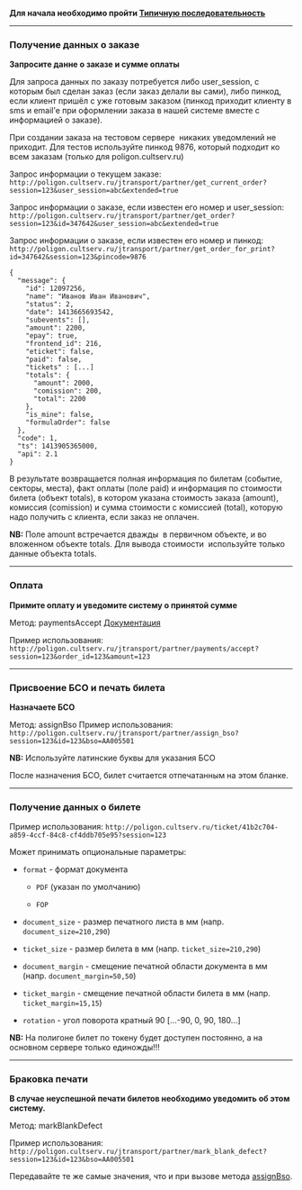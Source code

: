 **Для начала необходимо пройти [Типичную последовательность](index.md#_1)**

*****

### Получение данных о заказе

**Запросите данне о заказе и сумме оплаты**

Для запроса данных по заказу потребуется либо user_session, с которым был сделан заказ (если заказ делали вы сами), 
либо пин­код, если клиент пришёл с уже готовым заказом (пинкод приходит клиенту в sms и email’е при оформлении заказа 
в нашей системе вместе с информацией о заказе). 

При создании заказа на тестовом сервере ­ никаких уведомлений не приходит. Для тестов
используйте пинкод 9876, который подходит ко всем заказам (только для poligon.cultserv.ru)

Запрос информации о текущем заказе:
``http://poligon.cultserv.ru/jtransport/partner/get_current_order?session=123&user_session=abc&extended=true``

Запрос информации о заказе, если известен его номер и user_session:
``http://poligon.cultserv.ru/jtransport/partner/get_order?session=123&id=347642&user_session=abc&extended=true``

Запрос информации о заказе, если известен его номер и пин­код:
``http://poligon.cultserv.ru/jtransport/partner/get_order_for_print?id=347642&session=123&pincode=9876``

````
{
  "message": {
    "id": 12097256,
    "name": "Иванов Иван Иванович",
    "status": 2,
    "date": 1413665693542,
    "subevents": [],
    "amount": 2200,
    "epay": true,
    "frontend_id": 216,
    "eticket": false,
    "paid": false,
    "tickets" : [...]
    "totals": {
      "amount": 2000,
      "comission": 200,
      "total": 2200
    },
    "is_mine": false,
    "formulaOrder": false
  },
  "code": 1,
  "ts": 1413905365000,
  "api": 2.1
}
````

В результате возвращается полная информация по билетам (событие, секторы, места), факт
оплаты (поле paid) и информация по стоимости билета (объект totals), в котором указана
стоимость заказа (amount), комиссия (comission) и сумма стоимости с комиссией (total), которую
надо получить с клиента, если заказ не оплачен.

**NB:** Поле amount встречается дважды ­ в первичном объекте, и во вложенном объекте totals. Для
вывода стоимости ­ используйте только данные объекта totals.

*****

### Оплата

**Примите оплату и уведомите систему о принятой сумме**

Метод: paymentsAccept
[Документация](http://api.cultserv.ru/public/docs/methods/#!/categories/getCategories_get_0)

Пример использования: ``http://poligon.cultserv.ru/jtransport/partner/payments/accept?session=123&order_id=123&amount=123``

*****

### Присвоение БСО и печать билета

**Назначаете БСО**

Метод: assignBso
Пример использования: ``http://poligon.cultserv.ru/jtransport/partner/assign_bso?session=123&id=123&bso=AA005501``

**NB:** Используйте латинские буквы для указания БСО

После назначения БСО, билет считается отпечатанным на этом бланке.

*****

### Получение данных о билете

Пример использования: ``http://poligon.cultserv.ru/ticket/41b2c704-a859-4ccf-84c8-cf4ddb705e95?session=123``

Может принимать опциональные параметры:

* ``format`` - формат документа

    * ``PDF`` (указан по умолчанию)

    * ``FOP``
    
* ``document_size`` - размер печатного листа в мм (напр. ``document_size=210,290``)

* ``ticket_size`` - размер билета в мм (напр. ``ticket_size=210,290``)

* ``document_margin`` - смещение печатной области документа в мм (напр. ``document_margin=50,50``)

* ``ticket_margin`` - смещение печатной области билета в мм (напр. ``ticket_margin=15,15``)

* ``rotation`` - угол поворота кратный 90 [...-90, 0, 90, 180...]

**NB:** На полигоне билет по токену будет доступен постоянно, а на основном сервере только единожды!!!

*****

### Браковка печати

**В случае неуспешной печати билетов необходимо уведомить об этом систему.**

Метод: markBlankDefect

Пример использования: ``http://poligon.cultserv.ru/jtransport/partner/mark_blank_defect?session=123&id=123&bso=AA005501``

Передавайте те же самые значения, что и при вызове метода [assignBso](print.md#_3).